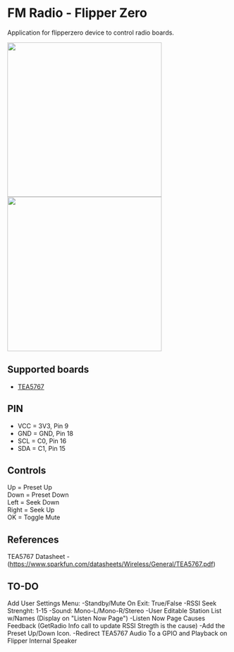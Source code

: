# FM Radio - Flipper Zero
Application for flipperzero device to control radio boards.

<img src="https://github.com/coolshrimp/flipperzero-firmware-wPlugins/blob/420/applications/external/fm_radio/images/Screenshot1.png" width="350">
<img src="https://github.com/coolshrimp/flipperzero-firmware-wPlugins/blob/420/applications/external/fm_radio/images/Screenshot2.png" width="350">

## Supported boards
* [TEA5767](https://www.sparkfun.com/datasheets/Wireless/General/TEA5767.pdf)

## PIN
 - VCC = 3V3, Pin 9
 - GND = GND, Pin 18
 - SCL = C0, Pin 16
 - SDA = C1, Pin 15

## Controls
Up = Preset Up<br>
Down = Preset Down<br>
Left = Seek Down<br>
Right = Seek Up<br>
OK = Toggle Mute

## References
TEA5767 Datasheet - (https://www.sparkfun.com/datasheets/Wireless/General/TEA5767.pdf)


## TO-DO
Add User Settings Menu: 
-Standby/Mute On Exit: True/False
-RSSI Seek Strenght: 1-15
-Sound: Mono-L/Mono-R/Stereo
-User Editable Station List w/Names (Display on "Listen Now Page")
-Listen Now Page Causes Feedback (GetRadio Info call to update RSSI Stregth is the cause)
-Add the Preset Up/Down Icon.
-Redirect TEA5767 Audio To a GPIO and Playback on Flipper Internal Speaker
